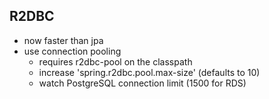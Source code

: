 ## R2DBC

* now faster than jpa
* use connection pooling
  * requires r2dbc-pool on the classpath
  * increase 'spring.r2dbc.pool.max-size' (defaults to 10)
  * watch PostgreSQL connection limit (1500 for RDS)
